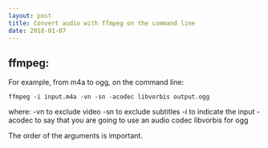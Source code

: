 ```yaml
---
layout: post
title: Convert audio with ffmpeg on the command line
date: 2018-01-07
---
```


## ffmpeg:

For example, from m4a to ogg, on the command line:

    ffmpeg -i input.m4a -vn -sn -acodec libvorbis output.ogg 

where:
-vn to exclude video
-sn to exclude subtitles
-i  to indicate the input
-acodec to say that you are going to use an audio codec
libvorbis for ogg

The order of the arguments is important.